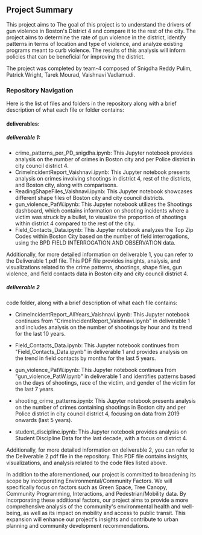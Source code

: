 ## Project Summary
This project aims to The goal of this project is to understand the drivers of gun violence in Boston's District 4 and compare it to the rest of the city. The project aims to determine the rate of gun violence in the district, identify patterns in terms of location and type of violence, and analyze existing programs meant to curb violence. The results of this analysis will inform policies that can be beneficial for improving the district.

The project was completed by team-4 composed of Snigdha Reddy Pulim, Patrick Wright, Tarek Mourad, Vaishnavi Vadlamudi.

### Repository Navigation
Here is the list of files and folders in the repository along with a brief description of what each file or folder contains:
#### deliverables:
##### deliverable 1:
- crime_patterns_per_PD_snigdha.ipynb: This Jupyter notebook provides analysis on the number of crimes in Boston city and per Police district in city council district 4.
- CrimeIncidentReport_Vaishnavi.ipynb: This Jupyter notebook presents analysis on crimes involving shootings in district 4, rest of the districts, and Boston city, along with comparisons.
- ReadingShapeFiles_Vaishnavi.ipynb: This Jupyter notebook showcases different shape files of Boston city and city council districts.
- gun_violence_PatW.ipynb: This Jupyter notebook utilizes the Shootings dashboard, which contains information on shooting incidents where a victim was struck by a bullet, to visualize the proportion of shootings within district 4 compared to the rest of the city.
- Field_Contacts_Data.ipynb: This Jupyter notebook analyzes the Top Zip Codes within Boston City based on the number of field interrogations, using the BPD FIELD INTERROGATION AND OBSERVATION data.

Additionally, for more detailed information on deliverable 1, you can refer to the Deliverable 1.pdf file. This PDF file provides insights, analysis, and visualizations related to the crime patterns, shootings, shape files, gun violence, and field contacts data in Boston city and city council district 4.

##### deliverable 2

code folder, along with a brief description of what each file contains:

- CrimeIncidentReport_AllYears_Vaishnavi.ipynb: This Jupyter notebook continues from "CrimeIncidentReport_Vaishnavi.ipynb" in deliverable 1 and includes analysis on the number of shootings by hour and its trend for the last 10 years.

- Field_Contacts_Data.ipynb: This Jupyter notebook continues from "Field_Contacts_Data.ipynb" in deliverable 1 and provides analysis on the trend in field contacts by months for the last 5 years.

- gun_violence_PatW.ipynb: This Jupyter notebook continues from "gun_violence_PatW.ipynb" in deliverable 1 and identifies patterns based on the days of shootings, race of the victim, and gender of the victim for the last 7 years.

- shooting_crime_patterns.ipynb: This Jupyter notebook presents analysis on the number of crimes containing shootings in Boston city and per Police district in city council district 4, focusing on data from 2019 onwards (last 5 years).

- student_discipline.ipynb: This Jupyter notebook provides analysis on Student Discipline Data for the last decade, with a focus on district 4.

Additionally, for more detailed information on deliverable 2, you can refer to the Deliverable 2.pdf file in the repository. This PDF file contains insights, visualizations, and analysis related to the code files listed above.

In addition to the aforementioned, our project is committed to broadening its scope by incorporating Environmental/Community Factors. We will specifically focus on factors such as Green Space, Tree Canopy, Community Programming, Interactions, and Pedestrian/Mobility data. By incorporating these additional factors, our project aims to provide a more comprehensive analysis of the community's environmental health and well-being, as well as its impact on mobility and access to public transit. This expansion will enhance our project's insights and contribute to urban planning and community development recommendations.